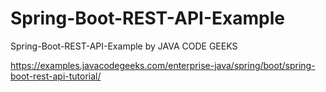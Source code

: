 # Spring-Boot-REST-API-Example
Spring-Boot-REST-API-Example by JAVA CODE GEEKS

https://examples.javacodegeeks.com/enterprise-java/spring/boot/spring-boot-rest-api-tutorial/